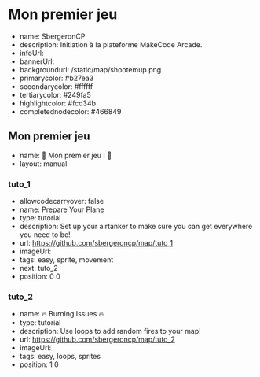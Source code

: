 # Mon premier jeu
* name: SbergeronCP
* description: Initiation à la plateforme MakeCode Arcade.
* infoUrl: 
* bannerUrl: 
* backgroundurl: /static/map/shootemup.png
* primarycolor: #b27ea3
* secondarycolor: #ffffff
* tertiarycolor: #249fa5
* highlightcolor: #fcd34b
* completednodecolor: #466849


## Mon premier jeu
* name: 🚗 Mon premier jeu ! 🚗
* layout: manual

### tuto_1
* allowcodecarryover: false
* name: Prepare Your Plane
* type: tutorial
* description: Set up your airtanker to make sure you can get everywhere you need to be!
* url: https://github.com/sbergeroncp/map/tuto_1
* imageUrl: 
* tags: easy, sprite, movement
* next: tuto_2
* position: 0 0

### tuto_2
* name: 🔥 Burning Issues 🔥
* type: tutorial
* description: Use loops to add random fires to your map!
* url: https://github.com/sbergeroncp/map/tuto_2
* imageUrl: 
* tags: easy, loops, sprites
* position: 1 0